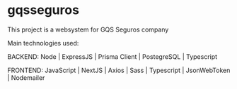 # gqsseguros
This project is a websystem for GQS Seguros company

Main technologies used:

BACKEND: 
    Node
    | ExpressJS
    | Prisma Client
    | PostegreSQL
    | Typescript

FRONTEND:
    JavaScript
    | NextJS
    | Axios
    | Sass
    | Typescript
    | JsonWebToken
    | Nodemailer
